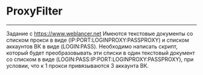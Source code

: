 # ProxyFilter
----------------------------------------------------------------------------------------------------------------------
Задание с https://www.weblancer.net
Имеются текстовые документы со списком прокси в виде (IP:PORT:LOGINPROXY:PASSPROXY) 
и списком аккаунтов ВК в виде (LOGIN:PASS).
Необходимо написать скрипт, который будет преобразовывать эти списки в один текстовый документ 
со списком в виде (LOGIN:PASS:IP:PORT:LOGINPROXY:PASSPROXY), при условии, что к 1 прокси привязываются 3 аккаунта ВК.

